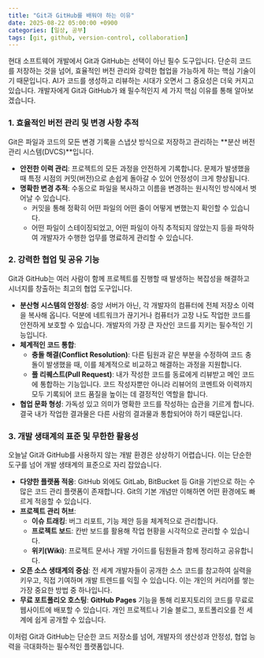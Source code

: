 ```yaml
---
title: "Git과 GitHub를 배워야 하는 이유"
date: 2025-08-22 05:00:00 +0900
categories: [일상, 공부]
tags: [git, github, version-control, collaboration]
---
```


현대 소프트웨어 개발에서 Git과 GitHub는 선택이 아닌 필수 도구입니다. 
단순히 코드를 저장하는 것을 넘어, 효율적인 버전 관리와 강력한 협업을 가능하게 하는 핵심 기술이기 때문입니다. 
AI가 코드를 생성하고 리뷰하는 시대가 오면서 그 중요성은 더욱 커지고 있습니다. 
개발자에게 Git과 GitHub가 왜 필수적인지 세 가지 핵심 이유를 통해 알아보겠습니다.

### 1. 효율적인 버전 관리 및 변경 사항 추적

Git은 파일과 코드의 모든 변경 기록을 스냅샷 방식으로 저장하고 관리하는 **분산 버전 관리 시스템(DVCS)**입니다.

-   **안전한 이력 관리**: 프로젝트의 모든 과정을 안전하게 기록합니다. 문제가 발생했을 때 특정 시점의 커밋(버전)으로 손쉽게 돌아갈 수 있어 안정성이 크게 향상됩니다.
-   **명확한 변경 추적**: 수동으로 파일을 복사하고 이름을 변경하는 원시적인 방식에서 벗어날 수 있습니다.
    -   커밋을 통해 정확히 어떤 파일의 어떤 줄이 어떻게 변했는지 확인할 수 있습니다.
    -   어떤 파일이 스테이징되었고, 어떤 파일이 아직 추적되지 않았는지 등을 파악하여 개발자가 수행한 업무를 명료하게 관리할 수 있습니다.

### 2. 강력한 협업 및 공유 기능

Git과 GitHub는 여러 사람이 함께 프로젝트를 진행할 때 발생하는 복잡성을 해결하고 시너지를 창출하는 최고의 협업 도구입니다.

-   **분산형 시스템의 안정성**: 중앙 서버가 아닌, 각 개발자의 컴퓨터에 전체 저장소 이력을 복사해 옵니다. 덕분에 네트워크가 끊기거나 컴퓨터가 고장 나도 작업한 코드를 안전하게 보호할 수 있습니다. 개발자의 가장 큰 자산인 코드를 지키는 필수적인 기능입니다.
-   **체계적인 코드 통합**:
    -   **충돌 해결(Conflict Resolution)**: 다른 팀원과 같은 부분을 수정하여 코드 충돌이 발생했을 때, 이를 체계적으로 비교하고 해결하는 과정을 지원합니다.
    -   **풀 리퀘스트(Pull Request)**: 내가 작성한 코드를 동료에게 리뷰받고 메인 코드에 통합하는 기능입니다. 코드 작성자뿐만 아니라 리뷰어의 코멘트와 이력까지 모두 기록되어 코드 품질을 높이는 데 결정적인 역할을 합니다.
-   **협업 문화 형성**: 가독성 있고 의미가 명확한 코드를 작성하는 습관을 기르게 합니다. 결국 내가 작업한 결과물은 다른 사람의 결과물과 통합되어야 하기 때문입니다.

### 3. 개발 생태계의 표준 및 무한한 활용성

오늘날 Git과 GitHub를 사용하지 않는 개발 환경은 상상하기 어렵습니다. 이는 단순한 도구를 넘어 개발 생태계의 표준으로 자리 잡았습니다.

-   **다양한 플랫폼 적응**: GitHub 외에도 GitLab, BitBucket 등 Git을 기반으로 하는 수많은 코드 관리 플랫폼이 존재합니다. Git의 기본 개념만 이해하면 어떤 환경에도 빠르게 적응할 수 있습니다.
-   **프로젝트 관리 허브**:
    -   **이슈 트래킹**: 버그 리포트, 기능 제안 등을 체계적으로 관리합니다.
    -   **프로젝트 보드**: 칸반 보드를 활용해 작업 현황을 시각적으로 관리할 수 있습니다.
    -   **위키(Wiki)**: 프로젝트 문서나 개발 가이드를 팀원들과 함께 정리하고 공유합니다.
-   **오픈 소스 생태계의 중심**: 전 세계 개발자들이 공개한 소스 코드를 참고하여 실력을 키우고, 직접 기여하며 개발 트렌드를 익힐 수 있습니다. 이는 개인의 커리어를 쌓는 가장 중요한 방법 중 하나입니다.
-   **무료 포트폴리오 호스팅**: **GitHub Pages** 기능을 통해 리포지토리의 코드를 무료로 웹사이트에 배포할 수 있습니다. 개인 프로젝트나 기술 블로그, 포트폴리오를 전 세계에 쉽게 공개할 수 있습니다.

이처럼 Git과 GitHub는 단순한 코드 저장소를 넘어, 개발자의 생산성과 안정성, 협업 능력을 극대화하는 필수적인 플랫폼입니다.
